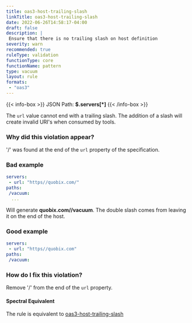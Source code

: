 ```yaml
---
title: oas3-host-trailing-slash
linkTitle: oas3-host-trailing-slash
date: 2022-06-26T14:58:17-04:00
draft: false
description: |
 Ensure that there is no trailing slash on host definition
severity: warn
recommended: true
ruleType: validation
functionType: core
functionName: pattern
type: vacuum
layout: rule
formats:
 - "oas3"
---
```


{{< info-box >}}
JSON Path: __$.servers[*]__
{{< /info-box >}}

The `url` value cannot end with a trailing slash. The addition of a slash will create invalid URI's when consumed
by tools.

### Why did this violation appear?

'/' was found at the end of the `url` property of the specification.

### Bad example

```yaml
servers:
 - url: "https//quobix.com/"
paths:
 /vacuum:
  ...
```
Will generate **quobix.com//vacuum**. The double slash comes from leaving it on the end of the host.


### Good example

```yaml
servers:
 - url: "https//quobix.com"
paths:
 /vacuum:
```
### How do I fix this violation?

Remove '/' from the end of the `url` property.

#### Spectral Equivalent

The rule is equivalent to [oas3-host-trailing-slash](https://meta.stoplight.io/docs/spectral/4dec24461f3af-open-api-rules#oas3-host-trailing-slash)